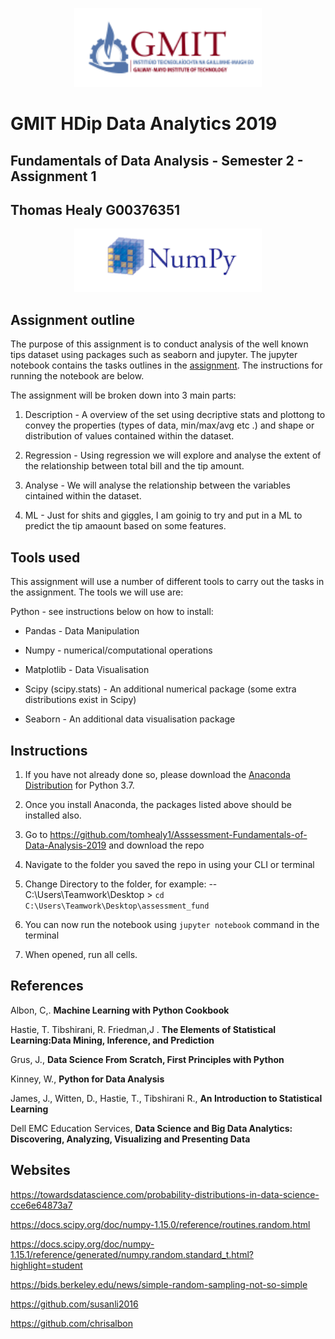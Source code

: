 <p align="center">
<img src="https://github.com/tomhealy1/Numpy-random/blob/master/images/gmit.PNG" width="300"/>
</p>


# GMIT HDip Data Analytics 2019

## Fundamentals of Data Analysis -  Semester 2 - Assignment 1
## Thomas Healy G00376351


<p align="center">
<img src="https://github.com/tomhealy1/Numpy-random/blob/master/images/numpya.PNG" alt="are you checking my markdown is working :-)" width="300" />
</p>



## Assignment outline
The purpose of this assignment is to conduct analysis of the well known tips dataset using packages such as seaborn and jupyter. The jupyter notebook contains the tasks outlines in the [assignment](https://github.com/tomhealy1/Asssessment-Fundamentals-of-Data-Analysis-2019/blob/master/Data_Analytics_Fund_Sem2_2019_Assignment.pdf). The instructions for running the notebook are below.

The assignment will be broken down into 3 main parts:

1. Description - 
A overview of the set using decriptive stats and plottong to convey the properties (types of data, min/max/avg etc .) and shape or distribution of values contained within the dataset.

2. Regression - 
Using regression we will explore and analyse the extent of the relationship between total bill and the tip amount.

3. Analyse - 
We will analyse the relationship between the variables cintained within the dataset. 

4. ML - 
Just for shits and giggles, I am goinig to try and put in a ML to predict the tip amaount based on some features.

## Tools used

This assignment will use a number of different tools to carry out the tasks in the assignment. The tools we will use are:

Python - see instructions below on how to install:

* Pandas - Data Manipulation

* Numpy - numerical/computational operations

* Matplotlib - Data Visualisation

* Scipy (scipy.stats) - An additional numerical package (some extra distributions exist in Scipy)

* Seaborn - An additional data visualisation package

## Instructions

1. If you have not already done so, please download the [Anaconda Distribution](https://www.anaconda.com/distribution) for Python 3.7.

2. Once you install Anaconda, the packages listed above should be installed also.

3. Go to https://github.com/tomhealy1/Asssessment-Fundamentals-of-Data-Analysis-2019 and download the repo

4. Navigate to the folder you saved the repo in using your CLI or terminal

5. Change Directory to the folder, for example:
-- C:\Users\Teamwork\Desktop > ```cd C:\Users\Teamwork\Desktop\assessment_fund```

6. You can now run the notebook using ```jupyter notebook``` command in the terminal

7. When opened, run all cells.


## References
Albon, C,. __Machine Learning with Python Cookbook__

Hastie, T. Tibshirani, R. Friedman,J . __The Elements of Statistical Learning:Data Mining, Inference, and Prediction__

Grus, J., __Data Science From Scratch, First Principles with Python__

Kinney, W., __Python for Data Analysis__

James, J., Witten, D., Hastie, T., Tibshirani R., __An Introduction to Statistical Learning__

Dell EMC Education Services, __Data Science and Big Data Analytics: Discovering, Analyzing, Visualizing and Presenting Data__

## Websites
https://towardsdatascience.com/probability-distributions-in-data-science-cce6e64873a7

https://docs.scipy.org/doc/numpy-1.15.0/reference/routines.random.html

https://docs.scipy.org/doc/numpy-1.15.1/reference/generated/numpy.random.standard_t.html?highlight=student

https://bids.berkeley.edu/news/simple-random-sampling-not-so-simple

https://github.com/susanli2016

https://github.com/chrisalbon

